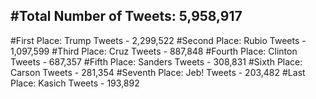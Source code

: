 #Total Number of Tweets: 5,958,917 
---
#First Place: Trump Tweets - 2,299,522
#Second Place: Rubio Tweets - 1,097,599
#Third Place: Cruz Tweets - 887,848
#Fourth Place: Clinton Tweets - 687,357
#Fifth Place: Sanders Tweets - 308,831
#Sixth Place: Carson Tweets - 281,354
#Seventh Place: Jeb! Tweets - 203,482
#Last Place: Kasich Tweets - 193,892
